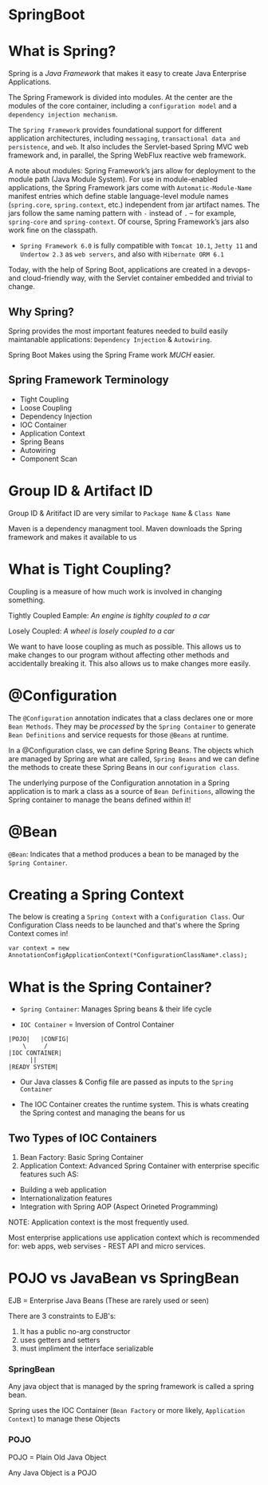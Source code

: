 # SpringBoot

# What is Spring?

Spring is a *Java Framework* that makes it easy to create Java Enterprise Applications.

The Spring Framework is divided into modules. At the center are the modules of the core container, including a `configuration model` and a `dependency injection mechanism`.

The `Spring Framework` provides foundational support for different application architectures, including `messaging`, `transactional data and persistence`, and `web`. It also includes the Servlet-based Spring MVC web framework and, in parallel, the Spring WebFlux reactive web framework.

A note about modules: Spring Framework’s jars allow for deployment to the module path (Java Module System). For use in module-enabled applications, the Spring Framework jars come with `Automatic-Module-Name` manifest entries which define stable language-level module names (`spring.core`, `spring.context`, etc.) independent from jar artifact names. The jars follow the same naming pattern with `-` instead of `.` – for example, `spring-core` and `spring-context`. Of course, Spring Framework’s jars also work fine on the classpath.

* `Spring Framework 6.0` is fully compatible with `Tomcat 10.1`, `Jetty 11` and `Undertow 2.3` as `web servers`, and also with `Hibernate ORM 6.1`

Today, with the help of Spring Boot, applications are created in a devops- and cloud-friendly way, with the Servlet container embedded and trivial to change. 


## Why Spring?

Spring provides the most important features needed to build easily maintanable applications: `Dependency Injection` & `Autowiring`.

Spring Boot Makes using the Spring Frame work *MUCH* easier.

## Spring Framework Terminology

* Tight Coupling
* Loose Coupling
* Dependency Injection
* IOC Container
* Application Context
* Spring Beans
* Autowiring
* Component Scan

# Group ID & Artifact ID

Group ID & Aritifact ID are very similar to `Package Name` & `Class Name`

Maven is a dependency managment tool. Maven downloads the Spring framework and makes it available to us

# What is Tight Coupling?

Coupling is a measure of how much work is involved in changing something.

Tightly Coupled Eample: *An engine is tighlty coupled to a car*

Losely Coupled: *A wheel is losely coupled to a car*

We want to have loose coupling as much as possible. This allows us to make changes to our program without affecting other methods and accidentally breaking it. This also allows us to make changes more easily.


# @Configuration

The `@Configuration` annotation indicates that a class declares one or more `Bean Methods`. They may be *processed* by the `Spring Container` to generate `Bean Definitions` and service requests for those `@Beans` at runtime.

In a @Configuration class, we can define Spring Beans. The objects which are managed by Spring are what are called, `Spring Beans` and we can define the methods to create these Spring Beans in our `configuration class`.

The underlying purpose of the Configuration annotation in a Spring application is to mark a class as a source of `Bean Definitions`, allowing the Spring container to manage the beans defined within it!

# @Bean
`@Bean`: Indicates that a method produces a bean to be managed by the `Spring Container`.

# Creating a Spring Context

The below is creating a `Spring Context` with a `Configuration Class`. Our Configuration Class needs to be launched and that's where the Spring Context comes in!

```
var context = new AnnotationConfigApplicationContext(*ConfigurationClassName*.class);
```

# What is the Spring Container?

* `Spring Container`: Manages Spring beans & their life cycle

* `IOC Container` = Inversion of Control Container 

```
|POJO|   |CONFIG|
    \     /
|IOC CONTAINER|
      ||
|READY SYSTEM|
```

* Our Java classes & Config file are passed as inputs to the `Spring Container`

* The IOC Container creates the runtime system. This is whats creating the Spring contest and managing the beans for us

## Two Types of IOC Containers

1. Bean Factory: Basic Spring Container
2. Application Context: Advanced Spring Container with enterprise specific features such AS:
* Building a web application
* Internationalization features
* Integration with Spring AOP (Aspect Orineted Programming)

NOTE: Application context is the most frequently used.

Most enterprise applications use application context which is recommended for: web apps, web servises - REST API and micro services.

# POJO vs JavaBean vs SpringBean

EJB = Enterprise Java Beans (These are rarely used or seen)

There are 3 constraints to EJB's:
1. It has a public no-arg constructor
2. uses getters and setters
3. must impliment the interface serializable

### SpringBean

Any java object that is managed by the spring framework is called a spring bean. 

Spring uses the IOC Container (`Bean Factory` or more likely, `Application Context`) to manage these Objects

### POJO

POJO = Plain Old Java Object 

Any Java Object is a POJO




















